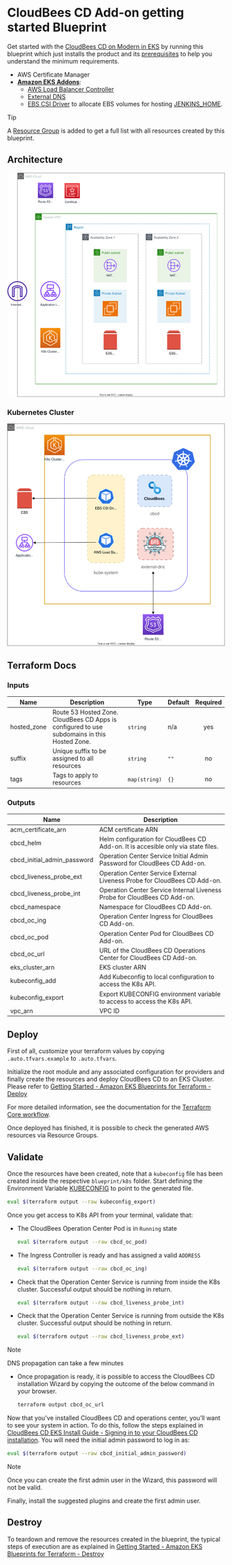 # CloudBees CD Add-on getting started Blueprint

Get started with the [CloudBees CD on Modern in EKS](https://docs.cloudbees.com/docs/cloudbees-ci/latest/eks-install-guide/) by running this blueprint which just installs the product and its [prerequisites](https://docs.cloudbees.com/docs/cloudbees-ci/latest/eks-install-guide/installing-eks-using-helm#_prerequisites) to help you understand the minimum requirements.

- AWS Certificate Manager
- **[Amazon EKS Addons](https://aws-ia.github.io/terraform-aws-eks-blueprints-addons/main/)**:
  - [AWS Load Balancer Controller](https://aws-ia.github.io/terraform-aws-eks-blueprints-addons/main/addons/aws-load-balancer-controller/)
  - [External DNS](https://aws-ia.github.io/terraform-aws-eks-blueprints-addons/main/addons/external-dns/)
  - [EBS CSI Driver](https://docs.aws.amazon.com/eks/latest/userguide/ebs-csi.html) to allocate EBS volumes for hosting [JENKINS_HOME](https://docs.cloudbees.com/docs/cloudbees-ci/latest/backup-restore/jenkins-home).

> [!TIP]
> A [Resource Group](https://docs.aws.amazon.com/ARG/latest/userguide/resource-groups.html) is added to get a full list with all resources created by this blueprint.

## Architecture

![Architecture](img/getting-started.architect.drawio.svg)

### Kubernetes Cluster

![Architecture](img/getting-started.k8s.drawio.svg)

## Terraform Docs

<!-- BEGIN_TF_DOCS -->
### Inputs

| Name | Description | Type | Default | Required |
|------|-------------|------|---------|:--------:|
| hosted_zone | Route 53 Hosted Zone. CloudBees CD Apps is configured to use subdomains in this Hosted Zone. | `string` | n/a | yes |
| suffix | Unique suffix to be assigned to all resources | `string` | `""` | no |
| tags | Tags to apply to resources | `map(string)` | `{}` | no |

### Outputs

| Name | Description |
|------|-------------|
| acm_certificate_arn | ACM certificate ARN |
| cbcd_helm | Helm configuration for CloudBees CD Add-on. It is accesible only via state files. |
| cbcd_initial_admin_password | Operation Center Service Initial Admin Password for CloudBees CD Add-on. |
| cbcd_liveness_probe_ext | Operation Center Service External Liveness Probe for CloudBees CD Add-on. |
| cbcd_liveness_probe_int | Operation Center Service Internal Liveness Probe for CloudBees CD Add-on. |
| cbcd_namespace | Namespace for CloudBees CD Add-on. |
| cbcd_oc_ing | Operation Center Ingress for CloudBees CD Add-on. |
| cbcd_oc_pod | Operation Center Pod for CloudBees CD Add-on. |
| cbcd_oc_url | URL of the CloudBees CD Operations Center for CloudBees CD Add-on. |
| eks_cluster_arn | EKS cluster ARN |
| kubeconfig_add | Add Kubeconfig to local configuration to access the K8s API. |
| kubeconfig_export | Export KUBECONFIG environment variable to access to access the K8s API. |
| vpc_arn | VPC ID |
<!-- END_TF_DOCS -->

## Deploy

First of all, customize your terraform values by copying `.auto.tfvars.example` to `.auto.tfvars`.

Initialize the root module and any associated configuration for providers and finally create the resources and deploy CloudBees CD to an EKS Cluster. Please refer to [Getting Started - Amazon EKS Blueprints for Terraform - Deploy](https://aws-ia.github.io/terraform-aws-eks-blueprints/getting-started/#deploy)

For more detailed information, see the documentation for the [Terraform Core workflow](https://www.terraform.io/intro/core-workflow).

Once deployed has finished, it is possible to check the generated AWS resources via Resource Groups.

## Validate

Once the resources have been created, note that a `kubeconfig` file has been created inside the respective `blueprint/k8s` folder. Start defining the Environment Variable [KUBECONFIG](https://kubernetes.io/docs/concepts/configuration/organize-cluster-access-kubeconfig/#the-kubeconfig-environment-variable) to point to the generated file.

  ```sh
  eval $(terraform output --raw kubeconfig_export)
  ```

Once you get access to K8s API from your terminal, validate that:

- The CloudBees Operation Center Pod is in `Running` state

  ```sh
  eval $(terraform output --raw cbcd_oc_pod)
  ```

- The Ingress Controller is ready and has assigned a valid `ADDRESS`

  ```sh
  eval $(terraform output --raw cbcd_oc_ing)
  ```

- Check that the Operation Center Service is running from inside the K8s cluster. Successful output should be nothing in return.

  ```sh
  eval $(terraform output --raw cbcd_liveness_probe_int)
  ```

- Check that the Operation Center Service is running from outside the K8s cluster. Successful output should be nothing in return.

  ```sh
  eval $(terraform output --raw cbcd_liveness_probe_ext)
  ```

> [!NOTE]
> DNS propagation can take a few minutes

- Once propagation is ready, it is possible to access the CloudBees CD installation Wizard by copying the outcome of the below command in your browser.

  ```sh
  terraform output cbcd_oc_url
  ```

Now that you’ve installed CloudBees CD and operations center, you’ll want to see your system in action. To do this, follow the steps explained in [CloudBees CD EKS Install Guide - Signing in to your CloudBees CD installation](https://docs.cloudbees.com/docs/cloudbees-ci/latest/eks-install-guide/installing-eks-using-helm#log-in). You will need the initial admin password to log in as:

  ```sh
  eval $(terraform output --raw cbcd_initial_admin_password)
  ```

> [!NOTE]
> Once you can create the first admin user in the Wizard, this password will not be valid.

Finally, install the suggested plugins and create the first admin user.

## Destroy

To teardown and remove the resources created in the blueprint, the typical steps of execution are as explained in [Getting Started - Amazon EKS Blueprints for Terraform - Destroy](https://aws-ia.github.io/terraform-aws-eks-blueprints/getting-started/#destroy)
